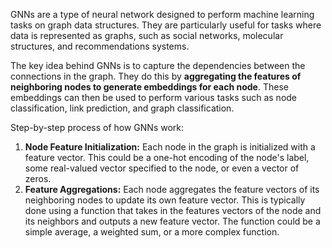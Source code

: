 GNNs are a type of neural network designed to perform machine learning tasks on graph data structures. They are particularly useful for tasks where data is represented as graphs, such as social networks, molecular structures, and recommendations systems.

The key idea behind GNNs is to capture the dependencies between the connections in the graph. They  do this by **aggregating the features of neighboring nodes to generate embeddings for each node**. These embeddings can then be used to perform various tasks such as node classification, link prediction, and graph classification.

Step-by-step process of how GNNs work:

1. **Node Feature Initialization:** Each node in the graph is initialized with a feature vector. This could be a one-hot encoding of the node's label, some real-valued vector specified to the node, or even a vector of zeros.
2. **Feature Aggregations:** Each node aggregates the feature vectors of its neighboring nodes to update its own feature vector. This is typically done using a function that takes in the features vectors of the node and its neighbors and outputs a new feature vector. The function could be a simple average, a weighted sum, or a more complex function.